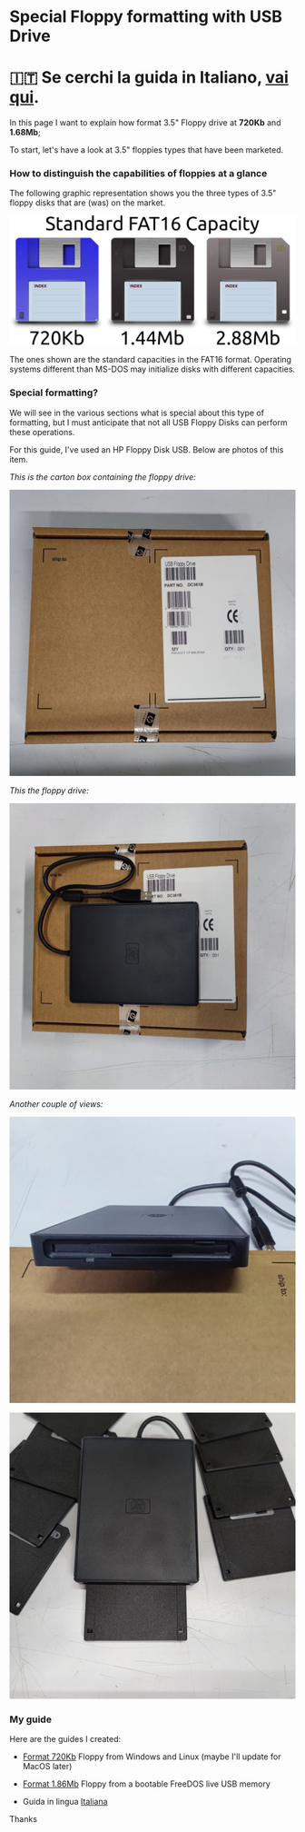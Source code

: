 # Special Floppy formatting with USB Drive

# 🇮🇹 Se cerchi la guida in Italiano, [vai qui](/readme.md).

In this page I want to explain how format 3.5" Floppy drive at **720Kb** and **1.68Mb**;

To start, let's have a look at 3.5" floppies types that have been marketed.

### How to distinguish the capabilities of floppies at a glance

The following graphic representation shows you the three types of 3.5" floppy disks that are (was) on the market.

![FDD](/assets/en-floppy-35.jpg)

The ones shown are the standard capacities in the FAT16 format.
Operating systems different than MS-DOS may initialize disks with different capacities.

### Special formatting?

We will see in the various sections what is special about this type of formatting, but I must anticipate that not all USB Floppy Disks can perform these operations.

For this guide, I've used an HP Floppy Disk USB. Below are photos of this item.

*This is the carton box containing the floppy drive:*

![Carton Box](assets/IMG_20210914_165558.jpg)

*This the floppy drive:*

![Floppy](assets/IMG_20210914_165627.jpg)

*Another couple of views:*

![One](assets/IMG_20210914_165647.jpg)

![Two](assets/IMG_20210914_165741.jpg)

### My guide

Here are the guides I created:

- [Format 720Kb](/720Kb-en.md) Floppy from Windows and Linux (maybe I'll update for MacOS later)

- [Format 1.86Mb](/168Mb-ne.md) Floppy from a bootable FreeDOS live USB memory

- Guida in lingua [Italiana](/readme.md)

Thanks
